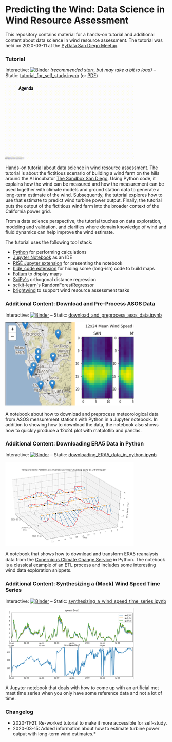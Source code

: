 # Predicting the Wind: Data Science in Wind Resource Assessment

This repository contains material for a hands-on tutorial and additional content about data science in wind resource 
assessment. The tutorial was held on 2020-03-11 at the [PyData San Diego Meetup](https://www.meetup.com/PyData-San-Diego/).

### Tutorial
Interactive: [![Binder](https://mybinder.org/badge_logo.svg)](https://mybinder.org/v2/gh/flrs/predicting_the_wind/master?filepath=tutorial_for_self_study.ipynb) *(recommended start, but may take a bit to load)* – Static: [tutorial_for_self_study.ipynb](./tutorial_for_self_study.ipynb) (or [PDF](https://github.com/flrs/predicting_the_wind/raw/master/tutorial_for_self_study_static.pdf))

<img src="./images/presentation_thumb.gif" width="400px" alt="Thumbnail of presentation"></img>

Hands-on tutorial about data science in wind resource assessment. The tutorial is about the fictitious scenario 
of building a wind farm on the hills around the AI incubator [The Sandbox San Diego](https://www.thesandbox.ai/). Using
Python code, it explains how the wind can be measured and how the measurement can be used together with climate models 
and ground station data to generate a long-term estimate of the wind. Subsequently, the tutorial explores how to use 
that estimate to predict wind turbine power output. Finally, the tutorial puts the output of the fictitious wind 
farm into the broader context of the California power grid.
 
From a data science perspective, the tutorial touches on data exploration, modeling and validation, and clarifies
 where domain knowledge of wind and fluid dynamics can help improve the wind estimate.

The tutorial uses the following tool stack:
 - [Python](https://www.python.org/) for performing calculations
 - [Jupyter Notebook](https://jupyter.org/) as an IDE 
 - [RISE Jupyter extension](https://rise.readthedocs.io/) for presenting the notebook 
 - [hide_code extension](https://github.com/kirbs-/hide_code) for hiding some (long-ish) code to build maps 
 - [Folium](https://python-visualization.github.io/folium/) to display maps
 - [SciPy's](https://www.scipy.org/scipylib/index.html) orthogonal distance regression
 - [scikit-learn's](https://scikit-learn.org) RandomForestRegressor
 - [brightwind](https://github.com/brightwind-dev/brightwind) to support wind resource assessment tasks

### Additional Content: Download and Pre-Process ASOS Data
Interactive: [![Binder](https://mybinder.org/badge_logo.svg)](https://mybinder.org/v2/gh/flrs/predicting_the_wind/master?filepath=data_acquisition%2Fdownload_and_preprocess_asos_data.ipynb) – Static: [download_and_preprocess_asos_data.ipynb](./data_acquisition/download_and_preprocess_asos_data.ipynb)

<img src="./images/map_and_12x24.png" width="400px" alt="Map of San Diego and 12x24 wind speed matrix"></img>

A notebook about how to download and preprocess meteorological data from ASOS measurement stations with Python 
in a Jupyter notebook. In addition to showing how to download the data, the notebook also shows how to quickly produce 
a 12x24 plot with matplotlib and pandas.

### Additional Content: Downloading ERA5 Data in Python
Interactive: [![Binder](https://mybinder.org/badge_logo.svg)](https://mybinder.org/v2/gh/flrs/predicting_the_wind/master?filepath=data_acquisition%2Fdownloading_ERA5_data_in_python.ipynb) – Static: [downloading_ERA5_data_in_python.ipynb](./data_acquisition/downloading_ERA5_data_in_python.ipynb)

<img src="./images/temporal_wind_pattern.png" width="400px" alt="Temporal Wind Pattern"></img>

A notebook that shows how to download and transform ERA5 reanalysis data from the 
[Copernicus Climate Change Service](https://cds.climate.copernicus.eu/cdsapp#!/home) in Python. The notebook is a 
classical example of an ETL process and includes some interesting wind data exploration snippets.

### Additional Content: Synthesizing a (Mock) Wind Speed Time Series
Interactive: [![Binder](https://mybinder.org/badge_logo.svg)](https://mybinder.org/v2/gh/flrs/predicting_the_wind/master?filepath=data_acquisition%2Fsynthesizing_a_wind_speed_time_series.ipynb) – Static: [synthesizing_a_wind_speed_time_series.ipynb](./data_acquisition/synthesizing_a_wind_speed_time_series.ipynb)

<img src="./images/met_series.png" width="400px" alt="Wind speed and direction time series plot"></img>

A Jupyter notebook that deals with how to come up with an artificial met mast time series when you only have some 
reference data and not a lot of time.

### Changelog
- 2020-11-21: Re-worked tutorial to make it more accessible for self-study.
- 2020-03-15: Added information about how to estimate turbine power output with long-term wind estimates.*
